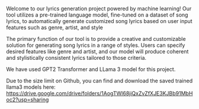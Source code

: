 Welcome to our lyrics generation project powered by machine learning! Our tool utilizes a pre-trained language model, fine-tuned on a dataset of song lyrics, to automatically generate customized song lyrics based on user input features such as genre, artist, and style

The primary function of our tool is to provide a creative and customizable solution for generating song lyrics in a range of styles. Users can specify desired features like genre and artist, and our model will produce coherent and stylistically consistent lyrics tailored to those criteria.

We have used GPT2 Transformer and LLama 3 model for this project.









Due to the size limit on Github, you can find and download the saved trained llama3 models here:
https://drive.google.com/drive/folders/1AogTWl68jiQxZvZfXJE3KJBb91MbHoc2?usp=sharing
